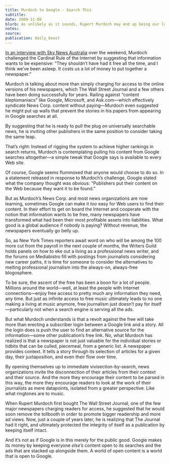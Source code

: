 ```yaml
---
title: Murdoch to Google - Search This
subtitle: 
date: 2009-11-08
blurb: As unlikely as it sounds, Rupert Murdoch may end up being our last best hope for a peaceful solution to the Internet's war on professional journalism. A man who many blame for commodifying, globalizing, sensationalizing, and cheapening news is considering taking a stand against a force even bigger than himself: the Web link.
notes: 
source: 
publication: daily_beast
---
```


[In an interview with Sky News Australia](http://www.thedailybeast.com/videos/2009/11/09/rupert-murdoch-challenges-google.html) over the weekend, Murdoch challenged the Cardinal Rule of the Internet by suggesting that information wants to be expensive: “They shouldn’t have had it free all the time, and I think we’ve been asleep. It costs us a lot of money to put together a newspaper.”

Murdoch is talking about more than simply charging for access to the online versions of his newspapers, which The Wall Street Journal and a few others have been doing successfully for years. Railing against “content kleptomaniacs” like Google, Microsoft, and Ask.com—which effectively syndicate News Corp. content without paying—Murdoch even suggested he might put up walls that prevent the stories in his papers from appearing in Google searches at all.

By suggesting that he is ready to pull the plug on universally searchable news, he is inviting other publishers in the same position to consider taking the same leap.

That’s right: Instead of rigging the system to achieve higher rankings in search returns, Murdoch is contemplating pulling his content from Google searches altogether—a simple tweak that Google says is available to every Web site.

Of course, Google seems flummoxed that anyone would choose to do so. In a statement released in response to Murdoch’s challenge, Google stated what the company thought was obvious: “Publishers put their content on the Web because they want it to be found.”

But as Murdoch’s News Corp. and most news organizations are now learning, sometimes Google can make it _too_ easy for Web users to find their content. In their effort to get on board the Internet and cooperate with the notion that information wants to be free, many newspapers have transformed what had been their most profitable assets into liabilities. What good is a global audience if nobody is paying? Without revenue, the newspapers eventually go belly up.

So, as New York Times reporters await word on who will be among the 100 more cut from the payroll in the next couple of months, the Writers Guild holds panels on how to eke out a living as a professional news writer, and the forums on Mediabistro fill with postings from journalists considering new career paths, it is time for someone to consider the alternatives to melting professional journalism into the always-on, always-free blogosphere.

To be sure, the ascent of the free has been a boon for a lot of people. Millions around the world—well, at least the people with Internet connections—enjoy free access to pretty much any information they need, any time. But just as infinite access to free music ultimately leads to no one making a living at music anymore, free journalism just doesn’t pay for itself—particularly not when a search engine is serving all the ads.

But what Murdoch understands is that a revolt against the free will take more than erecting a subscriber login between a Google link and a story. All the login does is push the user to find an alternative source for the information—some other publication’s free link. No, what Murdoch has realized is that a newspaper is not just valuable for the individual stories or tidbits that can be culled, piecemeal, from a generic list. A newspaper provides context. It tells a story through its selection of articles for a given day, their juxtaposition, and even their flow over time.

By opening themselves up to immediate vivisection-by-search, news organizations invite the disconnection of their articles from their context and their source. And the more they encourage their content to be parsed in this way, the more they encourage readers to look at the work of their journalists as mere datapoints, isolated from a greater perspective. Like what ringtones are to music.

When Rupert Murdoch first bought The Wall Street Journal, one of the few major newspapers charging readers for access, he suggested that he would soon remove the tollbooth in order to promote bigger readership and more ad views. Now, just a couple of years later, he is realizing that The Journal had it right, and ultimately protected the integrity of itself as a publication by keeping itself intact.

And it’s not as if Google is in this merely for the public good. Google makes its money by keeping everyone _else’s_ content open to its searches and the ads that are stacked up alongside them. A world of open content is a world that is open to Google.
